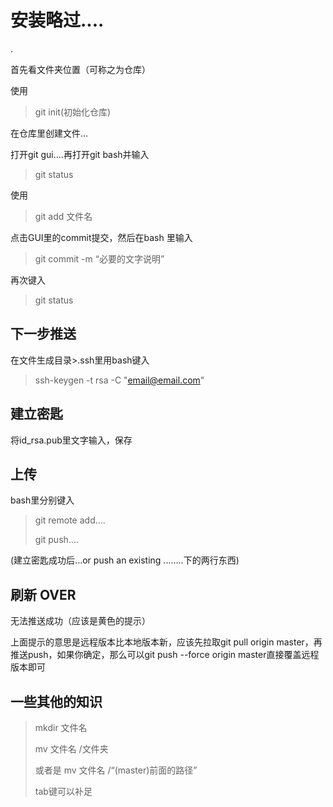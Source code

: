 # 安装略过....

.

首先看文件夹位置（可称之为仓库）  

使用

>git init(初始化仓库)  

在仓库里创建文件...  

打开git gui....再打开git bash并输入

>git status  

使用

>git add 文件名  

点击GUI里的commit提交，然后在bash 里输入

>git commit -m “必要的文字说明”  

再次键入

>git status  

## 下一步推送

在文件生成目录>.ssh里用bash键入  

> ssh-keygen -t rsa -C "email@email.com"  

  

## 建立密匙

将id_rsa.pub里文字输入，保存

## 上传

bash里分别键入

> git remote add....
>
> git push....

(建立密匙成功后...or push an existing ........下的两行东西)

## 刷新 OVER

无法推送成功（应该是黄色的提示）

上面提示的意思是远程版本比本地版本新，应该先拉取git pull origin master，再推送push，如果你确定，那么可以git push --force origin master直接覆盖远程版本即可

## 一些其他的知识

> mkdir 文件名
>
> mv 文件名 /文件夹
>
> 或者是 mv 文件名 /“(master)前面的路径”
>
> tab键可以补足
